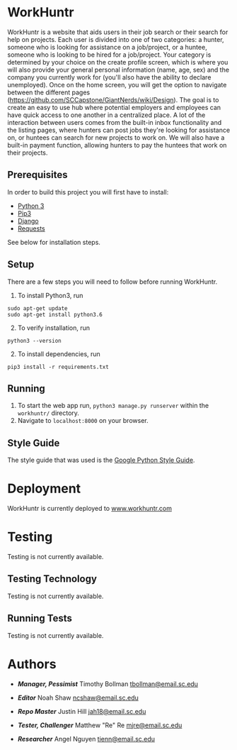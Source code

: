 # WorkHuntr

WorkHuntr is a website that aids users in their job search or their search for help on projects. Each user is divided into one of two categories: a hunter, someone who is looking for assistance on a job/project, or a huntee, someone who is looking to be hired for a job/project. Your category is determined by your choice on the create profile screen, which is where you will also provide your general personal information (name, age, sex) and the company you currently work for (you'll also have the ability to declare unemployed). Once on the home screen, you will get the option to navigate between the different pages (https://github.com/SCCapstone/GiantNerds/wiki/Design). The goal is to create an easy to use hub where potential employers and employees can have quick access to one another in a centralized place. A lot of the interaction between users comes from the built-in inbox functionality and the listing pages, where hunters can post jobs they're looking for assistance on, or huntees can search for new projects to work on. We will also have a built-in payment function, allowing hunters to pay the huntees that work on their projects.

## Prerequisites

In order to build this project you will first have to install:
* [Python 3](https://www.python.org/downloads/)
* [Pip3](https://pip.pypa.io/en/stable/installing/)
* [Django](https://www.djangoproject.com/download/)
* [Requests](https://pypi.org/project/requests/)

See below for installation steps.

## Setup

There are a few steps you will need to follow before running WorkHuntr.

1. To install Python3, run
```
sudo apt-get update
sudo apt-get install python3.6
```
2. To verify installation, run
```
python3 --version
```
2. To install dependencies, run
```
pip3 install -r requirements.txt
```

## Running

1. To start the web app run, `python3 manage.py runserver` within the `workhuntr/` directory.
2. Navigate to `localhost:8000` on your browser.

## Style Guide

The style guide that was used is the [Google Python Style Guide](https://google.github.io/styleguide/pyguide.html).

# Deployment

WorkHuntr is currently deployed to www.workhuntr.com

# Testing

Testing is not currently available.

## Testing Technology

Testing is not currently available.

## Running Tests

Testing is not currently available.

# Authors

* ***Manager, Pessimist*** Timothy Bollman tbollman@email.sc.edu

* ***Editor*** Noah Shaw ncshaw@email.sc.edu

* ***Repo Master*** Justin Hill jah18@email.sc.edu

* ***Tester, Challenger*** Matthew "Re" Re mjre@email.sc.edu

* ***Researcher*** Angel Nguyen tienn@email.sc.edu
